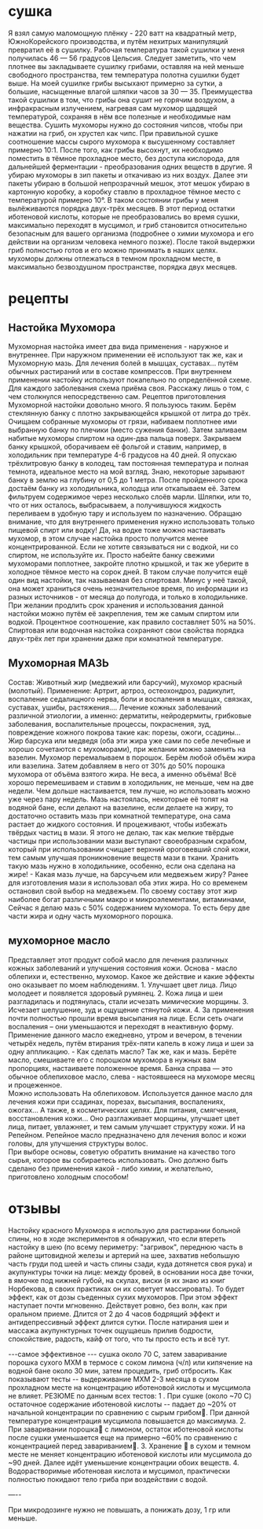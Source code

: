 # сушка
Я взял самую маломощную плёнку - 220 ватт на квадратный метр, ЮжноКорейского производства, и путём нехитрых манипуляций превратил её в сушилку. Рабочая температура такой сушилки у меня получилась 46 — 56 градусов Цельсия. Следует заметить, что чем плотнее вы закладываете сушилку грибами, оставляя на ней меньше свободного пространства, тем температура полотна сушилки будет выше. На моей сушилке грибы высыхают примерно за сутки, а большие, насыщенные влагой шляпки часов за 30 — 35. Преимущества такой сушилки в том, что грибы она сушит не горячим воздухом, а инфракрасным излучением, нагревая сам мухомор щадящей температурой, сохраняя в нём все полезные и необходимые нам вещества. Сушить мухоморы нужно до состояния чипсов, чтобы при нажатии на гриб, он хрустел как чипс. При правильной сушке соотношение массы сырого мухомора к высушенному составляет примерно 10:1.   После того, как грибы высохнут, их необходимо поместить в тёмное прохладное место, без доступа кислорода, для дальнейшей ферментации - преобразования одних веществ в другие. Я убираю мухоморы в зип пакеты и откачиваю из них воздух. Далее эти пакеты убираю в большой непрозрачный мешок, этот мешок убираю в картонную коробку, а коробку ставлю в прохладное тёмное место с температурой примерно 10°. В таком состоянии грибы у меня вылёживаются порядка двух-трёх месяцев. В этот период остатки иботеновой кислоты, которые не преобразовались во время сушки, максимально переходят в мусцимол, и гриб становится относительно безопасным для вашего организма (подробнее о химии мухомора и его действии на организм человека немного позже). После такой выдержки гриб полностью готов и его можно принимать в наших целях.  
мухоморы должны отлежаться в темном прохладном месте, в максимально безвоздушном пространстве, порядка двух месяцев.

# рецепты 
## Настойка Мухомора
Мухоморная настойка имеет два вида применения - наружное и внутреннее. При наружном применении её используют так же, как и Мухоморную мазь. Для лечения болей в мышцах, суставах... путём обычных растираний или в составе компрессов. При внутреннем применении настойку используют покапельно по определённой схеме. Для каждого заболевания схема приёма своя. Расскажу лишь о том, с чем столкнулся непосредственно сам.  Рецептов приготовления Мухоморной настойки довольно много. Я пользуюсь таким. Берём стеклянную банку с плотно закрывающейся крышкой от литра до трёх. Очищаем собранные мухоморы от грязи, набиваем поплотнее ими выбранную банку по плечики (место сужения банки). Затем заливаем набитые мухоморы спиртом на один-два пальца поверх. Закрываем банку крышкой, оборачиваем её фольгой и ставим, например, в холодильник при температуре 4-6 градусов на 40 дней. Я опускаю трёхлитровую банку в колодец, там постоянная температура и полная темнота, идеальное место на мой взгляд. Знаю, некоторые зарывают банку в землю на глубину от 0,5 до 1 метра. После пройденного срока достаём банку из холодильника, колодца или откапываем её. Затем фильтруем содержимое через несколько слоёв марли. Шляпки, или то, что от них осталось, выбрасываем, а получившуюся жидкость переливаем в удобную тару и используем по назначению.  Обращаю внимание, что для внутреннего применения нужно использовать только пищевой спирт или водку! Да, на водке тоже можно настаивать мухомор, в этом случае настойка просто получится менее концентрированной. Если не хотите связываться ни с водкой, ни со спиртом, не используйте их. Просто набейте банку свежими мухоморами поплотнее, закройте плотно крышкой, и так же уберите в холодное тёмное место на сорок дней. В таком случае получится ещё один вид настойки, так называемая без спиртовая. Минус у неё такой, она может храниться очень незначительное время, по информации из разных источников - от месяца до полугода, и только в холодильнике. При желании продлить срок хранения и использования данной настойки можно путём её закрепления, тем же самым спиртом или водкой. Процентное соотношение, как правило составляет 50% на 50%. Спиртовая или водочная настойка сохраняют свои свойства порядка двух-трёх лет при хранении даже при комнатной температуре.

## Мухоморная МАЗЬ
Состав: Животный жир (медвежий или барсучий), мухомор красный (молотый). Применение: Артрит, артроз, остеохондроз, радикулит, воспаление седалищного нерва, боли и воспаления в мышцах, связках, суставах, ушибы, растяжения.... Лечение кожных заболеваний различной этиологии, а именно: дерматиты, нейродермиты, грибковые заболевания, воспалительные процессы, покраснения, зуд, повреждение кожного покрова такие как: порезы, ожоги, ссадины...
Жир барсука или медведя (оба эти жира уже сами по себе лечебные и хорошо сочетаются с мухоморами), при желании можно заменить на вазелин. Мухомор перемалываем в порошок. Берём любой объём жира или вазелина. Затем добавляем в него от 30% до 50% порошка мухомора от объёма взятого жира. Не веса, а именно объёма! Всё хорошо перемешиваем и ставим в холодильник, не меньше, чем на две недели. Чем дольше настаивается, тем лучше, но использовать можно уже через пару недель. Мазь настоялась, некоторые её топят на водяной бане, если делают на вазелине, если делаете на жиру, то достаточно оставить мазь при комнатной температуре, она сама растает до жидкого состояния. И процеживают, чтобы избежать твёрдых частиц в мази. Я этого не делаю, так как мелкие твёрдые частицы при использовании мази выступают своеобразным скрабом, который при использовании счищает верхний ороговевший слой кожи, тем самым улучшая проникновение веществ мази в ткани. Хранить такую мазь нужно в холодильнике, особенно, если она сделана на жире! - Какая мазь лучше, на барсучьем или медвежьем жиру?  Ранее для изготовления мази я использовал оба этих жира. Но со временем остановил свой выбор на медвежьем. По своему составу этот жир наиболее богат различными макро и микроэлементами, витаминами,  
Сейчас я делаю мазь с 50% содержанием мухомора. То есть беру две части жира и одну часть мухоморного порошка.

## мухоморное масло
Представляет этот продукт собой масло для лечения различных кожных заболеваний и улучшения состояния кожи. Основа - масло облепихи и, естественно, мухомор. Какое же действие и какие эффекты оно оказывает по моем наблюдениям. 1. Улучшает цвет лица. Лицо молодеет и появляется здоровый румянец.  2. Кожа лица и шеи разгладилась и подтянулась, стали исчезать мимические морщины. 3. Исчезает шелушение, зуд и ощущение стянутой кожи. 4. За применения почти полностью прошли время высыпания на лице. Если сеть очаги воспаления – они уменьшаются и переходят в неактивную форму. Применение данного масло ежедневно, утром и вечером, в течении четырёх недель, путём втирания трёх-пяти капель в кожу лица и шеи за одну аппликацию. - Как сделать масло? Так же, как и мазь. Берёте масло, смешиваете его с порошком мухомора в нужных вам пропорциях, настаиваете положенное время. Банка справа — это обычное облепиховое масло, слева - настоявшееся на мухоморе месяц и процеженное.  
Можно использовать На облепиховом. Используется данное масло для лечения кожи при ссадинах, порезах, высыпания, воспалениях, ожогах... А также, в косметических целях. Для питания, смягчения, восстановления кожи... Оно разглаживает морщины, улучшает цвет лица, питает, увлажняет, и тем самым улучшает структуру кожи. И на Репейном. Репейное масло предназначено для лечения волос и кожи головы, для улучшения структуры волос.  
При выборе основы, советую обратить внимание на качество того сырья, которое вы собираетесь использовать. Оно должно быть сделано без применения какой - либо химии, и желательно, приготовлено холодным способом!

# отзывы
Настойку красного Мухомора я использую для растирании больной спины, но в ходе экспериментов я обнаружил, что если втереть настойку в шею (по всему периметру: "загривок", переднюю часть в районе щитовидной железы и артерий на шее, захватив небольшую часть груди под шеей и часть спины сзади, куда дотянется своя рука) и акупунктуры точки на лице: между бровей, в основании носа две точки, в ямочке под нижней губой, на скулах, виски (я их знаю из книг Норбекова, в своих практиках он их советует массировать). То будет эффект, как от дозы съеденных сухих мухоморов. При этом эффект наступает почти мгновенно. Действует ровно, без волн, как при оральном приеме. Длится от 2 до 4 часов бодрящий эффект и антидепрессивный эффект длится сутки. После натирания шеи и массажа акупунктурных точек ощущаешь прилив бодрости, спокойствие, радость, кайф от того, что ты просто есть и всё тут.

---самое эффективное --- сушка около 70 С, затем заваривание порошка сухого МХМ в термосе с соком лимона (ч/л) или кипячение на водной бане около 30 мин, затем процедить, гриб отбросить. Как показывают тесты -- выдерживание МХМ 2-3 месяца в сухом прохладном месте на концентрацию иботеновой кислоты и мусцимола не влияет. РЕЗЮМЕ по данным всех тестов: 1 . При сушке (около ~70 С) остаточное содержание иботеновой кислоты -- падает до ~20% от начальной концентрации по сравнению с сырым грибом. При данной температуре концентрация мусцимола повышается до максимума. 2. При заваривании порошка с лимоном, остаток иботеновой кислоты после сушки уменьшается еще на примерно ~60% по сравнению с концентрацией перед завариванием. 3. Хранение  в сухом и темном месте не меняет концентрацию иботеновой кислоты или мусцимола до ~90 дней. Далее идёт уменьшение концентрации обоих веществ. 4. Водорастворимые иботеновая кислота и мусцимол, практически полностью покидают тело гриба при воздействии с водой.

—--

При микродозинге нужно не повышать, а понижать дозу, 1 гр или меньше.